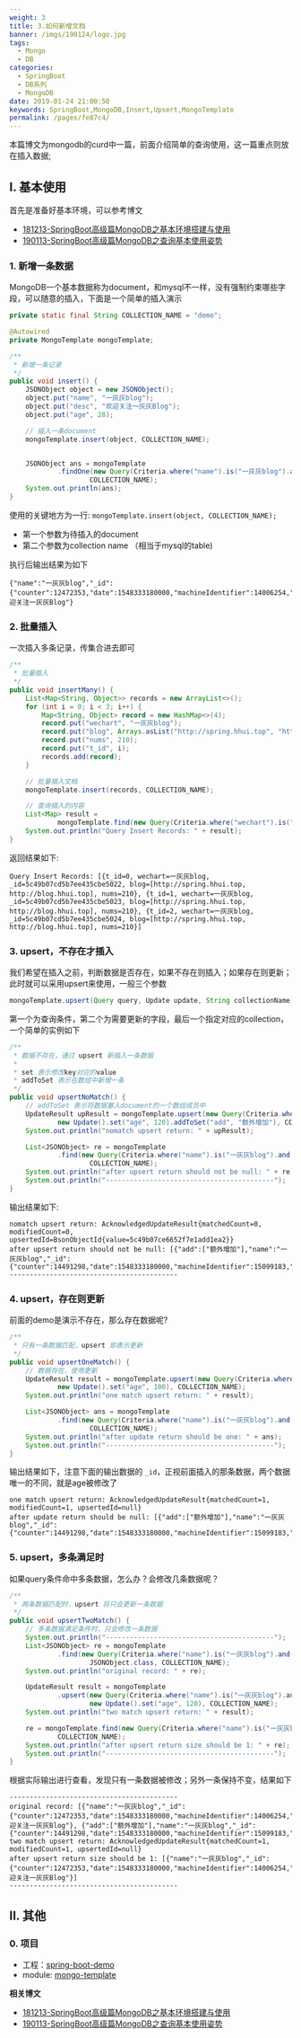 ```yaml
---
weight: 3
title: 3.如何新增文档
banner: /imgs/190124/logo.jpg
tags: 
  - Mongo
  - DB
categories: 
  - SpringBoot
  - DB系列
  - MongoDB
date: 2019-01-24 21:00:50
keywords: SpringBoot,MongoDB,Insert,Upsert,MongoTemplate
permalink: /pages/fe87c4/
---
```


本篇博文为mongodb的curd中一篇，前面介绍简单的查询使用，这一篇重点则放在插入数据;

<!-- more -->

## I. 基本使用

首先是准备好基本环境，可以参考博文

- [181213-SpringBoot高级篇MongoDB之基本环境搭建与使用](http://spring.hhui.top/spring-blog/2018/12/13/181213-SpringBoot%E9%AB%98%E7%BA%A7%E7%AF%87MongoDB%E4%B9%8B%E5%9F%BA%E6%9C%AC%E7%8E%AF%E5%A2%83%E6%90%AD%E5%BB%BA%E4%B8%8E%E4%BD%BF%E7%94%A8/)
- [190113-SpringBoot高级篇MongoDB之查询基本使用姿势](http://spring.hhui.top/spring-blog/2019/01/13/190113-SpringBoot%E9%AB%98%E7%BA%A7%E7%AF%87MongoDB%E4%B9%8B%E6%9F%A5%E8%AF%A2%E5%9F%BA%E6%9C%AC%E4%BD%BF%E7%94%A8%E5%A7%BF%E5%8A%BF/)

### 1. 新增一条数据

MongoDB一个基本数据称为document，和mysql不一样，没有强制约束哪些字段，可以随意的插入，下面是一个简单的插入演示

```java
private static final String COLLECTION_NAME = "demo";

@Autowired
private MongoTemplate mongoTemplate;

/**
 * 新增一条记录
 */
public void insert() {
    JSONObject object = new JSONObject();
    object.put("name", "一灰灰blog");
    object.put("desc", "欢迎关注一灰灰Blog");
    object.put("age", 28);

    // 插入一条document
    mongoTemplate.insert(object, COLLECTION_NAME);


    JSONObject ans = mongoTemplate
            .findOne(new Query(Criteria.where("name").is("一灰灰blog").and("age").is(28)), JSONObject.class,
                    COLLECTION_NAME);
    System.out.println(ans);
}
```

使用的关键地方为一行: `mongoTemplate.insert(object, COLLECTION_NAME);`

- 第一个参数为待插入的document
- 第二个参数为collection name （相当于mysql的table)

执行后输出结果为如下

```text
{"name":"一灰灰blog","_id":{"counter":12472353,"date":1548333180000,"machineIdentifier":14006254,"processIdentifier":17244,"time":1548333180000,"timeSecond":1548333180,"timestamp":1548333180},"age":28,"desc":"欢迎关注一灰灰Blog"}
```

### 2. 批量插入

一次插入多条记录，传集合进去即可

```java
/**
 * 批量插入
 */
public void insertMany() {
    List<Map<String, Object>> records = new ArrayList<>();
    for (int i = 0; i < 3; i++) {
        Map<String, Object> record = new HashMap<>(4);
        record.put("wechart", "一灰灰blog");
        record.put("blog", Arrays.asList("http://spring.hhui.top", "http://blog.hhui.top"));
        record.put("nums", 210);
        record.put("t_id", i);
        records.add(record);
    }

    // 批量插入文档
    mongoTemplate.insert(records, COLLECTION_NAME);

    // 查询插入的内容
    List<Map> result =
            mongoTemplate.find(new Query(Criteria.where("wechart").is("一灰灰blog")), Map.class, COLLECTION_NAME);
    System.out.println("Query Insert Records: " + result);
}
```

返回结果如下:

```text
Query Insert Records: [{t_id=0, wechart=一灰灰blog, _id=5c49b07cd5b7ee435cbe5022, blog=[http://spring.hhui.top, http://blog.hhui.top], nums=210}, {t_id=1, wechart=一灰灰blog, _id=5c49b07cd5b7ee435cbe5023, blog=[http://spring.hhui.top, http://blog.hhui.top], nums=210}, {t_id=2, wechart=一灰灰blog, _id=5c49b07cd5b7ee435cbe5024, blog=[http://spring.hhui.top, http://blog.hhui.top], nums=210}]
```

### 3. upsert，不存在才插入

我们希望在插入之前，判断数据是否存在，如果不存在则插入；如果存在则更新；此时就可以采用upsert来使用，一般三个参数

```java
mongoTemplate.upsert(Query query, Update update, String collectionName)
```

第一个为查询条件，第二个为需要更新的字段，最后一个指定对应的collection，一个简单的实例如下

```java
/**
 * 数据不存在，通过 upsert 新插入一条数据
 *
 * set 表示修改key对应的value
 * addToSet 表示在数组中新增一条
 */
public void upsertNoMatch() {
    // addToSet 表示将数据塞入document的一个数组成员中
    UpdateResult upResult = mongoTemplate.upsert(new Query(Criteria.where("name").is("一灰灰blog").and("age").is(100)),
            new Update().set("age", 120).addToSet("add", "额外增加"), COLLECTION_NAME);
    System.out.println("nomatch upsert return: " + upResult);

    List<JSONObject> re = mongoTemplate
            .find(new Query(Criteria.where("name").is("一灰灰blog").and("age").is(120)), JSONObject.class,
                    COLLECTION_NAME);
    System.out.println("after upsert return should not be null: " + re);
    System.out.println("------------------------------------------");
}
```


输出结果如下:

```text
nomatch upsert return: AcknowledgedUpdateResult{matchedCount=0, modifiedCount=0, upsertedId=BsonObjectId{value=5c49b07ce6652f7e1add1ea2}}
after upsert return should not be null: [{"add":["额外增加"],"name":"一灰灰blog","_id":{"counter":14491298,"date":1548333180000,"machineIdentifier":15099183,"processIdentifier":32282,"time":1548333180000,"timeSecond":1548333180,"timestamp":1548333180},"age":120}]
------------------------------------------
```

### 4. upsert，存在则更新

前面的demo是演示不存在，那么存在数据呢?

```java
/**
 * 只有一条数据匹配，upsert 即表示更新
 */
public void upsertOneMatch() {
    // 数据存在，使用更新
    UpdateResult result = mongoTemplate.upsert(new Query(Criteria.where("name").is("一灰灰blog").and("age").is(120)),
            new Update().set("age", 100), COLLECTION_NAME);
    System.out.println("one match upsert return: " + result);

    List<JSONObject> ans = mongoTemplate
            .find(new Query(Criteria.where("name").is("一灰灰blog").and("age").is(100)), JSONObject.class,
                    COLLECTION_NAME);
    System.out.println("after update return should be one: " + ans);
    System.out.println("------------------------------------------");
}
```

输出结果如下，注意下面的输出数据的 `_id`，正视前面插入的那条数据，两个数据唯一的不同，就是age被修改了

```text
one match upsert return: AcknowledgedUpdateResult{matchedCount=1, modifiedCount=1, upsertedId=null}
after update return should be null: [{"add":["额外增加"],"name":"一灰灰blog","_id":{"counter":14491298,"date":1548333180000,"machineIdentifier":15099183,"processIdentifier":32282,"time":1548333180000,"timeSecond":1548333180,"timestamp":1548333180},"age":100}]
```

### 5. upsert，多条满足时

如果query条件命中多条数据，怎么办？会修改几条数据呢？

```java
/**
 * 两条数据匹配时，upsert 将只会更新一条数据
 */
public void upsertTwoMatch() {
    // 多条数据满足条件时，只会修改一条数据
    System.out.println("------------------------------------------");
    List<JSONObject> re = mongoTemplate
            .find(new Query(Criteria.where("name").is("一灰灰blog").and("age").in(Arrays.asList(28, 100))),
                    JSONObject.class, COLLECTION_NAME);
    System.out.println("original record: " + re);

    UpdateResult result = mongoTemplate
            .upsert(new Query(Criteria.where("name").is("一灰灰blog").and("age").in(Arrays.asList(28, 100))),
                    new Update().set("age", 120), COLLECTION_NAME);
    System.out.println("two match upsert return: " + result);

    re = mongoTemplate.find(new Query(Criteria.where("name").is("一灰灰blog").and("age").is(120)), JSONObject.class,
            COLLECTION_NAME);
    System.out.println("after upsert return size should be 1: " + re);
    System.out.println("------------------------------------------");
}
```

根据实际输出进行查看，发现只有一条数据被修改；另外一条保持不变，结果如下


```text
------------------------------------------
original record: [{"name":"一灰灰blog","_id":{"counter":12472353,"date":1548333180000,"machineIdentifier":14006254,"processIdentifier":17244,"time":1548333180000,"timeSecond":1548333180,"timestamp":1548333180},"age":28,"desc":"欢迎关注一灰灰Blog"}, {"add":["额外增加"],"name":"一灰灰blog","_id":{"counter":14491298,"date":1548333180000,"machineIdentifier":15099183,"processIdentifier":32282,"time":1548333180000,"timeSecond":1548333180,"timestamp":1548333180},"age":100}]
two match upsert return: AcknowledgedUpdateResult{matchedCount=1, modifiedCount=1, upsertedId=null}
after upsert return size should be 1: [{"name":"一灰灰blog","_id":{"counter":12472353,"date":1548333180000,"machineIdentifier":14006254,"processIdentifier":17244,"time":1548333180000,"timeSecond":1548333180,"timestamp":1548333180},"age":120,"desc":"欢迎关注一灰灰Blog"}]
------------------------------------------
```


## II. 其他

### 0. 项目

- 工程：[spring-boot-demo](https://github.com/liuyueyi/spring-boot-demo)
- module: [mongo-template](https://github.com/liuyueyi/spring-boot-demo/blob/master/spring-boot/111-mongo-template)

**相关博文**

- [181213-SpringBoot高级篇MongoDB之基本环境搭建与使用](http://spring.hhui.top/spring-blog/2018/12/13/181213-SpringBoot%E9%AB%98%E7%BA%A7%E7%AF%87MongoDB%E4%B9%8B%E5%9F%BA%E6%9C%AC%E7%8E%AF%E5%A2%83%E6%90%AD%E5%BB%BA%E4%B8%8E%E4%BD%BF%E7%94%A8/)
- [190113-SpringBoot高级篇MongoDB之查询基本使用姿势](http://spring.hhui.top/spring-blog/2019/01/13/190113-SpringBoot%E9%AB%98%E7%BA%A7%E7%AF%87MongoDB%E4%B9%8B%E6%9F%A5%E8%AF%A2%E5%9F%BA%E6%9C%AC%E4%BD%BF%E7%94%A8%E5%A7%BF%E5%8A%BF/)



